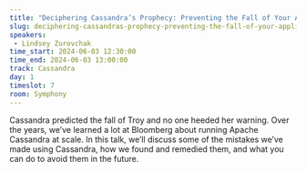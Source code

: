 ```yaml
---
title: "Deciphering Cassandra’s Prophecy: Preventing the Fall of Your Application"
slug: deciphering-cassandras-prophecy-preventing-the-fall-of-your-application
speakers:
 - Lindsey Zurovchak
time_start: 2024-06-03 12:30:00
time_end: 2024-06-03 13:00:00
track: Cassandra
day: 1
timeslot: 7
room: Symphony
---
```


Cassandra predicted the fall of Troy and no one heeded her warning. Over the years, we’ve learned a lot at Bloomberg about running Apache Cassandra at scale. In this talk, we’ll discuss some of the mistakes we’ve made using Cassandra, how we found and remedied them, and what you can do to avoid them in the future.